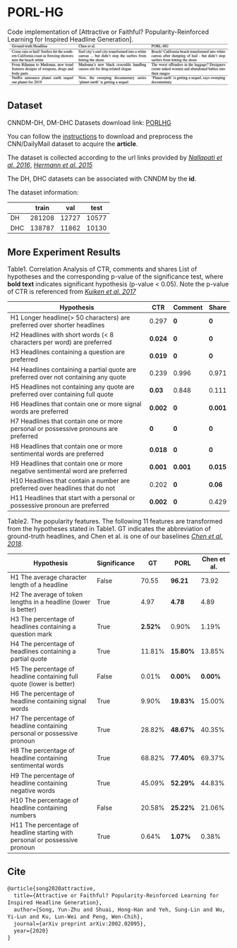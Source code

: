 # PORL-HG
Code implementation of [Attractive or Faithful? Popularity-Reinforced Learning for Inspired Headline Generation].
![Example](https://github.com/yunzhusong/AAAI20-PORLHG/blob/master/PORLHG_example.png)

## Dataset
CNNDM-DH, DM-DHC Datasets download link: [PORLHG](https://bit.ly/2TkSbIQ)

You can follow the [instructions](https://github.com/ChenRocks/cnn-dailymail) to download and preprocess the CNN/DailyMail dataset to acquire the **article**.

The dataset is collected according to the url links provided by <cite>[Nallapati et al. 2016](https://arxiv.org/abs/1602.06023)</cite>, <cite>[Hermann et al. 2015](http://papers.nips.cc/paper/5945-teaching-machines-to-read-and-comprehend.pdf)

The DH, DHC datasets can be associated with CNNDM by the **id**.

The dataset information:

|    | train  | val   | test  |
|----|--------|-------|-------|
| DH | 281208 | 12727 | 10577 |
| DHC| 138787 | 11862 | 10130 |


##
[//]: # (The source code will be updated in the coming future.)

## More Experiment Results

Table1. Correlation Analysis of CTR, comments and shares
List of hypotheses and the corresponding p-value of the significance test, where **bold text** indicates significant hypothesis (p-value < 0.05). Note the p-value of CTR is referenced from <cite>[Kuiken et al. 2017](https://www.tandfonline.com/doi/full/10.1080/21670811.2017.1279978)</cite>

|Hypothesis | CTR | Comment | Share|
| ------------- |-------------| -----| -----|
|H1 Longer headline(> 50 characters) are preferred over shorter headlines|0.297|**0**|**0**|
|H2 Headlines with short words (< 8 characters per word) are preferred |**0.024**|**0**|**0**|
|H3 Headlines containing a question are preferred|**0.019**|**0**|**0**|
|H4 Headlines containing a partial quote are preferred over not containing any quote|0.239|0.996|0.971|
|H5 Headlines not containing any quote are preferred over containing full quote|**0.03**|0.848|0.111|
|H6 Headlines that contain one or more signal words are preferred |**0.002**|**0**|**0.001**|
|H7 Headlines that contain one or more personal or possessive pronouns are preferred|**0**|**0**|**0**|
|H8 Headlines that contain one or more sentimental words are preferred|**0.018**|**0**|**0**|
|H9 Headlines that contain one or more negative sentimental word are preferred|**0.001**|**0.001**|**0.015**|
|H10 Headlines that contain a number are preferred over headlines that do not|0.202|**0**|**0.06**|
|H11 Headlines that start with a personal or possessive pronoun are preferred|**0.002**|**0**|0.429|



Table2. The popularity features. The following 11 features are transformed from the hypotheses stated in Table1. GT indicates the abbreviation of ground-truth headlines, and Chen et al. is one of our baselines <cite>[Chen et al. 2018](https://arxiv.org/abs/1805.11080)</cite>.

|Hypothesis|Significance|GT|PORL|Chen et al.|
|----|----|----|----|----|
|H1 The average character length of a headline | False| 70.55|**96.21**|73.92|
|H2 The average of token lengths in a headline (lower is better) | True |  4.97 | **4.78** | 4.89|
|H3 The percentage of headlines containing a question mark | True | **2.52%** | 0.90% | 1.19%|
|H4 The percentage of headlines containing a partial quote | True | 11.81% |**15.80%** | 13.85%|
|H5 The percentage of headline containing full quote (lower is better) | False | 0.01% | **0.00%** | **0.00%** |
|H6 The percentage of headline containing signal words | True | 9.90% | **19.83%** | 15.00% |
|H7 The percentage of headline containing personal or possessive pronoun | True | 28.82% | **48.67%** | 40.35%|
|H8 The percentage of headline containing sentimental words | True | 68.82% | **77.40%** | 69.37% |
|H9 The percentage of headline containing negative words | True | 45.09% | **52.29%** | 44.83%|
|H10 The percentage of headline containing numbers | False | 20.58% | **25.22%** | 21.06% |
|H11 The percentage of headline starting with personal or possessive pronoun | True | 0.64% |**1.07%** | 0.38% |

## Cite
```
@article{song2020attractive,
  title={Attractive or Faithful? Popularity-Reinforced Learning for Inspired Headline Generation},
  author={Song, Yun-Zhu and Shuai, Hong-Han and Yeh, Sung-Lin and Wu, Yi-Lun and Ku, Lun-Wei and Peng, Wen-Chih},
  journal={arXiv preprint arXiv:2002.02095},
  year={2020}
}
```
